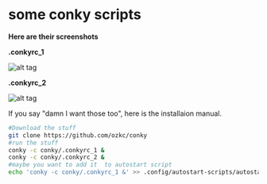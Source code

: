 # some conky scripts

**Here are their screenshots**

**.conkyrc_1**

![alt tag](http://s32.postimg.org/og18y8aqd/image.png "conkyrc_1 ScreenShot")

**.conkyrc_2**

![alt tag](http://s32.postimg.org/94iqj8e39/ss2.png "conkyrc_2 ScreenShot")

If you say "damn I want those too", here is the installaion manual.

```bash
#Download the stuff
git clone https://github.com/ozkc/conky
#run the stuff
conky -c conky/.conkyrc_1 &
conky -c conky/.conkyrc_2 &
#maybe you want to add it  to autostart script
echo 'conky -c conky/.conkyrc_1 &' >> .config/autostart-scripts/autostart.sh
    
